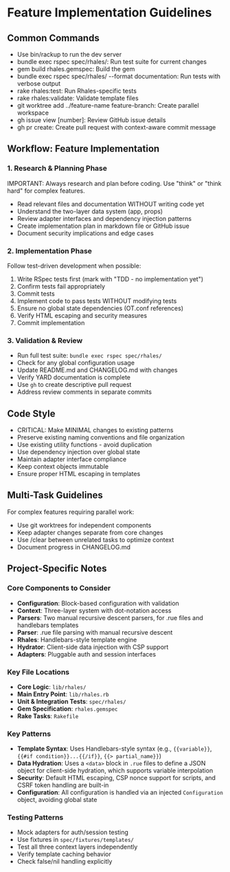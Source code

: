 # Feature Implementation Guidelines

## Common Commands
- Use bin/rackup to run the dev server
- bundle exec rspec spec/rhales/: Run test suite for current changes
- gem build rhales.gemspec: Build the gem
- bundle exec rspec spec/rhales/ --format documentation: Run tests with verbose output
- rake rhales:test: Run Rhales-specific tests
- rake rhales:validate: Validate template files
- git worktree add ../feature-name feature-branch: Create parallel workspace
- gh issue view [number]: Review GitHub issue details
- gh pr create: Create pull request with context-aware commit message

## Workflow: Feature Implementation

### 1. Research & Planning Phase
IMPORTANT: Always research and plan before coding. Use "think" or "think hard" for complex features.

- Read relevant files and documentation WITHOUT writing code yet
- Understand the two-layer data system (app, props)
- Review adapter interfaces and dependency injection patterns
- Create implementation plan in markdown file or GitHub issue
- Document security implications and edge cases

### 2. Implementation Phase
Follow test-driven development when possible:

1. Write RSpec tests first (mark with "TDD - no implementation yet")
2. Confirm tests fail appropriately
3. Commit tests
4. Implement code to pass tests WITHOUT modifying tests
5. Ensure no global state dependencies (OT.conf references)
6. Verify HTML escaping and security measures
7. Commit implementation

### 3. Validation & Review
- Run full test suite: `bundle exec rspec spec/rhales/`
- Check for any global configuration usage
- Update README.md and CHANGELOG.md with changes
- Verify YARD documentation is complete
- Use `gh` to create descriptive pull request
- Address review comments in separate commits

## Code Style
- CRITICAL: Make MINIMAL changes to existing patterns
- Preserve existing naming conventions and file organization
- Use existing utility functions - avoid duplication
- Use dependency injection over global state
- Maintain adapter interface compliance
- Keep context objects immutable
- Ensure proper HTML escaping in templates

## Multi-Task Guidelines
For complex features requiring parallel work:
- Use git worktrees for independent components
- Keep adapter changes separate from core changes
- Use /clear between unrelated tasks to optimize context
- Document progress in CHANGELOG.md

## Project-Specific Notes

### Core Components to Consider
- **Configuration**: Block-based configuration with validation
- **Context**: Three-layer system with dot-notation access
- **Parsers**: Two manual recursive descent parsers, for .rue files and handlebars templates
- **Parser**: .rue file parsing with manual recursive descent
- **Rhales**: Handlebars-style template engine
- **Hydrator**: Client-side data injection with CSP support
- **Adapters**: Pluggable auth and session interfaces


### Key File Locations
- **Core Logic**: `lib/rhales/`
- **Main Entry Point**: `lib/rhales.rb`
- **Unit & Integration Tests**: `spec/rhales/`
- **Gem Specification**: `rhales.gemspec`
- **Rake Tasks**: `Rakefile`

### Key Patterns
- **Template Syntax**: Uses Handlebars-style syntax (e.g., `{{variable}}`, `{{#if condition}}...{{/if}}`, `{{> partial_name}}`)
- **Data Hydration**: Uses a `<data>` block in `.rue` files to define a JSON object for client-side hydration, which supports variable interpolation
- **Security**: Default HTML escaping, CSP nonce support for scripts, and CSRF token handling are built-in
- **Configuration**: All configuration is handled via an injected `Configuration` object, avoiding global state

### Testing Patterns
- Mock adapters for auth/session testing
- Use fixtures in `spec/fixtures/templates/`
- Test all three context layers independently
- Verify template caching behavior
- Check false/nil handling explicitly
